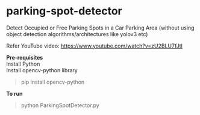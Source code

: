 # parking-spot-detector
Detect Occupied or Free Parking Spots in a Car Parking Area (without using object detection algorithms/architectures like yolov3 etc) <br>

Refer YouTube video: https://www.youtube.com/watch?v=zU2BLU7fJtI 

**Pre-requisites**<br>
Install Python<br>
Install opencv-python library<br>
> pip install opencv-python

**To run**
> python ParkingSpotDetector.py
